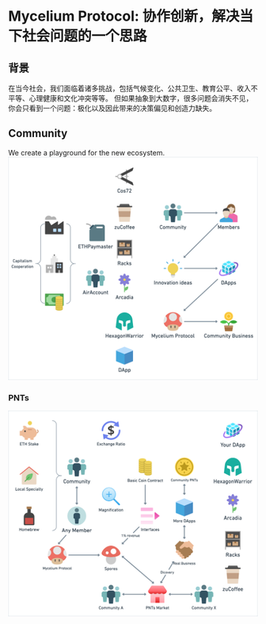 # Mycelium Protocol: 协作创新，解决当下社会问题的一个思路

## 背景

在当今社会，我们面临着诸多挑战，包括气候变化、公共卫生、教育公平、收入不平等、心理健康和文化冲突等等。
但如果抽象到大数字，很多问题会消失不见，你会只看到一个问题：极化以及因此带来的决策偏见和创造力缺失。

## Community
We create a playground for the new ecosystem.
![](https://raw.githubusercontent.com/jhfnetboy/MarkDownImg/main/img/202504111124602.png)


### PNTs
![](https://raw.githubusercontent.com/jhfnetboy/MarkDownImg/main/img/202504111129735.png)